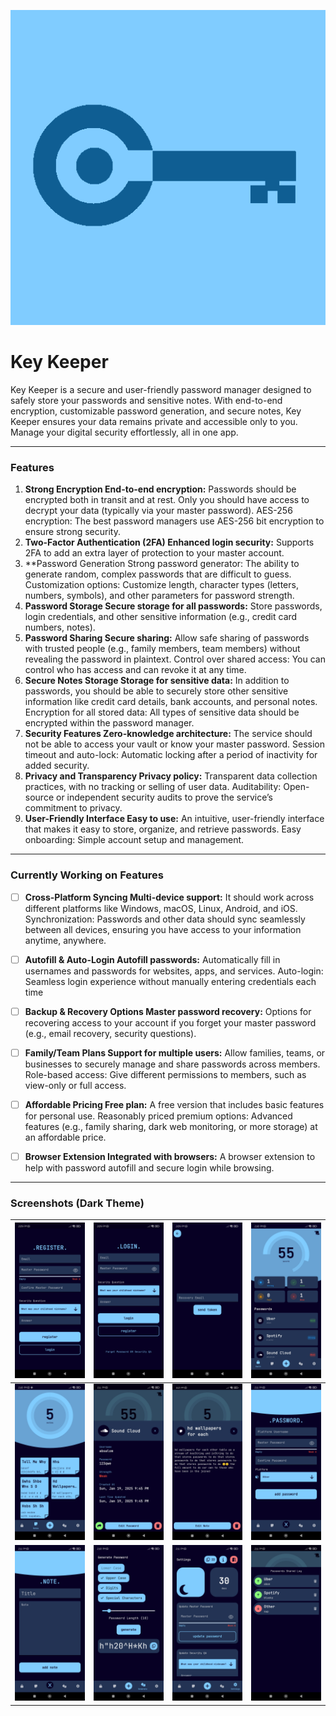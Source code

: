 ![App Logo](resources/logo.png)

# Key Keeper

Key Keeper is a secure and user-friendly password manager designed to safely store your passwords and sensitive notes. With end-to-end encryption, customizable password generation, and secure notes, Key Keeper ensures your data remains private and accessible only to you. Manage your digital security effortlessly, all in one app.

---

### Features

1. **Strong Encryption End-to-end encryption:** Passwords should be encrypted both in transit and at rest. Only you should have access to decrypt your data (typically via your master password). AES-256 encryption: The best password managers use AES-256 bit encryption to ensure strong security.
2. **Two-Factor Authentication (2FA) Enhanced login security:** Supports 2FA to add an extra layer of protection to your master account.
3. **Password Generation Strong password generator: The ability to generate random, complex passwords that are difficult to guess. Customization options: Customize length, character types (letters, numbers, symbols), and other parameters for password strength.
4. **Password Storage Secure storage for all passwords:** Store passwords, login credentials, and other sensitive information (e.g., credit card numbers, notes).
5. **Password Sharing Secure sharing:** Allow safe sharing of passwords with trusted people (e.g., family members, team members) without revealing the password in plaintext. Control over shared access: You can control who has access and can revoke it at any time.
6. **Secure Notes Storage Storage for sensitive data:** In addition to passwords, you should be able to securely store other sensitive information like credit card details, bank accounts, and personal notes. Encryption for all stored data: All types of sensitive data should be encrypted within the password manager.
7. **Security Features Zero-knowledge architecture:** The service should not be able to access your vault or know your master password. Session timeout and auto-lock: Automatic locking after a period of inactivity for added security.
8. **Privacy and Transparency Privacy policy:** Transparent data collection practices, with no tracking or selling of user data. Auditability: Open-source or independent security audits to prove the service’s commitment to privacy.
9. **User-Friendly Interface Easy to use:** An intuitive, user-friendly interface that makes it easy to store, organize, and retrieve passwords. Easy onboarding: Simple account setup and management.


---

### Currently Working on Features

- [ ] **Cross-Platform Syncing Multi-device support:** It should work across different platforms like Windows, macOS, Linux, Android, and iOS. Synchronization: Passwords and other data should sync seamlessly between all devices, ensuring you have access to your information anytime, anywhere.
- [ ] **Autofill & Auto-Login Autofill passwords:** Automatically fill in usernames and passwords for websites, apps, and services. Auto-login: Seamless login experience without manually entering credentials each time
- [ ] **Backup & Recovery Options Master password recovery:** Options for recovering access to your account if you forget your master password (e.g., email recovery, security questions).
- [ ] **Family/Team Plans Support for multiple users:** Allow families, teams, or businesses to securely manage and share passwords across members. Role-based access: Give different permissions to members, such as view-only or full access.
- [ ] **Affordable Pricing Free plan:** A free version that includes basic features for personal use. Reasonably priced premium options: Advanced features (e.g., family sharing, dark web monitoring, or more storage) at an affordable price.
- [ ] **Browser Extension Integrated with browsers:** A browser extension to help with password autofill and secure login while browsing.


---

### Screenshots (Dark Theme)

|![Register](resources\screenshots\register.jpg) |![Login](resources\screenshots\login.jpg) |![Recovery](resources\screenshots\recovery.jpg) |![Passwords](resources\screenshots\passwords.jpg) |
|:----:|:----:|:----:|:----:|
|![Notes](resources\screenshots\notes.jpg)|![Password](resources\screenshots\password.jpg)|![Note](resources\screenshots\note.jpg)|![Add Password](resources\screenshots\add_password.jpg)|
|![Addd Note](resources\screenshots\add_note.jpg)|![Generate Password](resources\screenshots\generate.jpg)|![Settings](resources\screenshots\settings.jpg)|![Shared](resources\screenshots\shared.jpg)|


